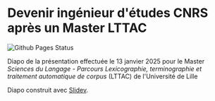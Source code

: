 # Devenir ingénieur d'études CNRS après un Master LTTAC

![Github Pages Status](https://github.com/alxdrdelaporte/ie-cnrs-lttac/actions/workflows/deploy.yml/badge.svg)

Diapo de la présentation effectuée le 13 janvier 2025 pour le Master *Sciences du Langage - Parcours Lexicographie, terminographie et traitement automatique de corpus* (LTTAC) de l'Université de Lille

Diapo construit avec [Slidev](https://github.com/slidevjs/slidev).
